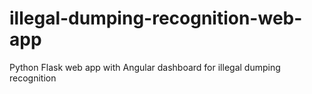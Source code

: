 # illegal-dumping-recognition-web-app
Python Flask web app with Angular dashboard for illegal dumping recognition
